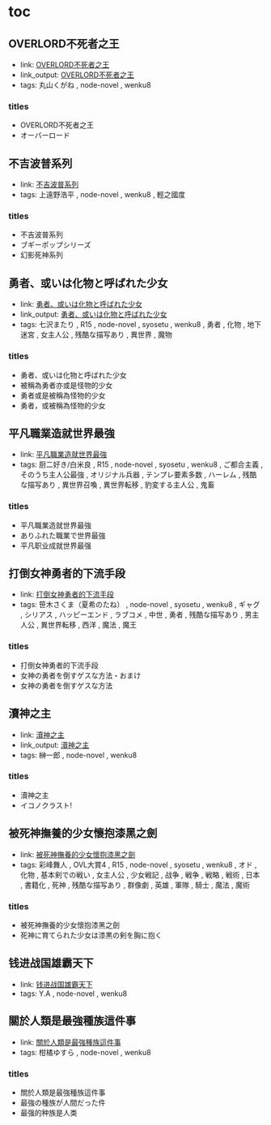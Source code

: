 # toc

## OVERLORD不死者之王

- link: [OVERLORD不死者之王](OVERLORD%E4%B8%8D%E6%AD%BB%E8%80%85%E4%B9%8B%E7%8E%8B/)
- link_output: [OVERLORD不死者之王](../wenku8_out/OVERLORD%E4%B8%8D%E6%AD%BB%E8%80%85%E4%B9%8B%E7%8E%8B/)
- tags: 丸山くがね , node-novel , wenku8

### titles

- OVERLORD不死者之王
- オーバーロード

## 不吉波普系列

- link: [不吉波普系列](%E4%B8%8D%E5%90%89%E6%B3%A2%E6%99%AE%E7%B3%BB%E5%88%97/)
- tags: 上遠野浩平 , node-novel , wenku8 , 輕之國度

### titles

- 不吉波普系列
- ブギーポップシリーズ
- 幻影死神系列

## 勇者、或いは化物と呼ばれた少女

- link: [勇者、或いは化物と呼ばれた少女](%E5%8B%87%E8%80%85%E3%80%81%E6%88%96%E3%81%84%E3%81%AF%E5%8C%96%E7%89%A9%E3%81%A8%E5%91%BC%E3%81%B0%E3%82%8C%E3%81%9F%E5%B0%91%E5%A5%B3/)
- link_output: [勇者、或いは化物と呼ばれた少女](../wenku8_out/%E5%8B%87%E8%80%85%E3%80%81%E6%88%96%E3%81%84%E3%81%AF%E5%8C%96%E7%89%A9%E3%81%A8%E5%91%BC%E3%81%B0%E3%82%8C%E3%81%9F%E5%B0%91%E5%A5%B3/)
- tags: 七沢またり , R15 , node-novel , syosetu , wenku8 , 勇者 , 化物 , 地下迷宮 , 女主人公 , 残酷な描写あり , 異世界 , 魔物

### titles

- 勇者、或いは化物と呼ばれた少女
- 被稱為勇者亦或是怪物的少女
- 勇者或是被稱為怪物的少女
- 勇者，或被稱為怪物的少女

## 平凡職業造就世界最強

- link: [平凡職業造就世界最強](%E5%B9%B3%E5%87%A1%E8%81%B7%E6%A5%AD%E9%80%A0%E5%B0%B1%E4%B8%96%E7%95%8C%E6%9C%80%E5%BC%B7/)
- tags: 厨二好き/白米良 , R15 , node-novel , syosetu , wenku8 , ご都合主義 , そのうち主人公最強 , オリジナル兵器 , テンプレ要素多数 , ハーレム , 残酷な描写あり , 異世界召喚 , 異世界転移 , 豹変する主人公 , 鬼畜

### titles

- 平凡職業造就世界最強
- ありふれた職業で世界最強
- 平凡职业成就世界最强

## 打倒女神勇者的下流手段

- link: [打倒女神勇者的下流手段](%E6%89%93%E5%80%92%E5%A5%B3%E7%A5%9E%E5%8B%87%E8%80%85%E7%9A%84%E4%B8%8B%E6%B5%81%E6%89%8B%E6%AE%B5/)
- tags: 笹木さくま（夏希のたね） , node-novel , syosetu , wenku8 , ギャグ , シリアス , ハッピーエンド , ラブコメ , 中世 , 勇者 , 残酷な描写あり , 男主人公 , 異世界転移 , 西洋 , 魔法 , 魔王

### titles

- 打倒女神勇者的下流手段
- 女神の勇者を倒すゲスな方法・おまけ
- 女神の勇者を倒すゲスな方法

## 瀆神之主

- link: [瀆神之主](%E7%80%86%E7%A5%9E%E4%B9%8B%E4%B8%BB/)
- link_output: [瀆神之主](../wenku8_out/%E7%80%86%E7%A5%9E%E4%B9%8B%E4%B8%BB/)
- tags: 榊一郎 , node-novel , wenku8

### titles

- 瀆神之主
- イコノクラスト!

## 被死神撫養的少女懷抱漆黑之劍

- link: [被死神撫養的少女懷抱漆黑之劍](%E8%A2%AB%E6%AD%BB%E7%A5%9E%E6%92%AB%E9%A4%8A%E7%9A%84%E5%B0%91%E5%A5%B3%E6%87%B7%E6%8A%B1%E6%BC%86%E9%BB%91%E4%B9%8B%E5%8A%8D/)
- tags: 彩峰舞人 , OVL大賞4 , R15 , node-novel , syosetu , wenku8 , オド , 化物 , 基本剣での戦い , 女主人公 , 少女戦記 , 战争 , 戦争 , 戦略 , 戦術 , 日本 , 書籍化 , 死神 , 残酷な描写あり , 群像劇 , 英雄 , 軍隊 , 騎士 , 魔法 , 魔術

### titles

- 被死神撫養的少女懷抱漆黑之劍
- 死神に育てられた少女は漆黒の剣を胸に抱く

## 钱进战国雄霸天下

- link: [钱进战国雄霸天下](%E9%92%B1%E8%BF%9B%E6%88%98%E5%9B%BD%E9%9B%84%E9%9C%B8%E5%A4%A9%E4%B8%8B/)
- tags: Y.A , node-novel , wenku8

## 關於人類是最強種族這件事

- link: [關於人類是最強種族這件事](%E9%97%9C%E6%96%BC%E4%BA%BA%E9%A1%9E%E6%98%AF%E6%9C%80%E5%BC%B7%E7%A8%AE%E6%97%8F%E9%80%99%E4%BB%B6%E4%BA%8B/)
- tags: 柑橘ゆすら , node-novel , wenku8

### titles

- 關於人類是最強種族這件事
- 最強の種族が人間だった件
- 最强的种族是人类
